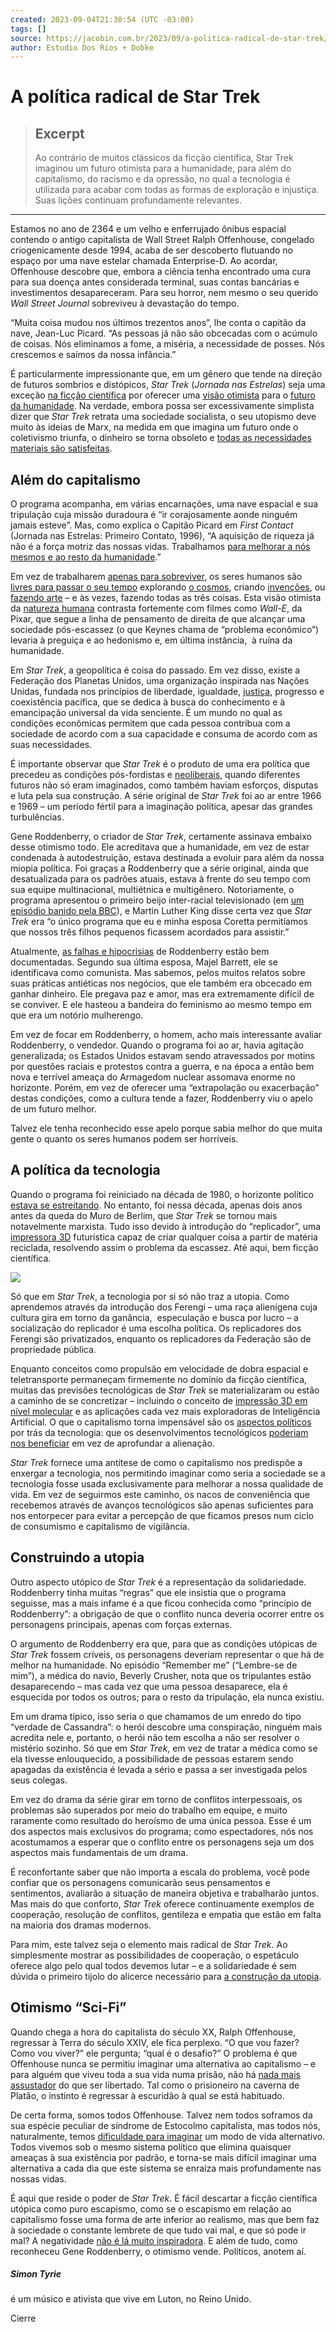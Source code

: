```yaml
---
created: 2023-09-04T21:30:54 (UTC -03:00)
tags: []
source: https://jacobin.com.br/2023/09/a-politica-radical-de-star-trek/
author: Estudio Dos Rios + Dobke
---
```


# A política radical de Star Trek

> ## Excerpt
> Ao contrário de muitos clássicos da ficção científica, Star Trek imaginou um futuro otimista para a humanidade, para além do capitalismo, do racismo e da opressão, no qual a tecnologia é utilizada para acabar com todas as formas de exploração e injustiça. Suas lições continuam profundamente relevantes.

---
Estamos no ano de 2364 e um velho e enferrujado ônibus espacial contendo o antigo capitalista de Wall Street Ralph Offenhouse, congelado criogenicamente desde 1994, acaba de ser descoberto flutuando no espaço por uma nave estelar chamada Enterprise-D. Ao acordar, Offenhouse descobre que, embora a ciência tenha encontrado uma cura para sua doença antes considerada terminal, suas contas bancárias e investimentos desapareceram. Para seu horror, nem mesmo o seu querido _Wall Street Journal_ sobreviveu à devastação do tempo.

“Muita coisa mudou nos últimos trezentos anos”, lhe conta o capitão da nave, Jean-Luc Picard. “As pessoas já não são obcecadas com o acúmulo de coisas. Nós eliminamos a fome, a miséria, a necessidade de posses. Nós crescemos e saímos da nossa infância.”

É particularmente impressionante que, em um gênero que tende na direção de futuros sombrios e distópicos, _Star Trek_ (_Jornada nas Estrelas_) seja uma exceção [na ficção científica](https://jacobin.com.br/2021/01/como-a-ficcao-cientifica-deu-forma-ao-socialismo/) por oferecer uma [visão otimista](https://ominhocario.wordpress.com/2017/03/24/comunismo-como-futuro-automatizado-de-igualdade-e-abundancia/) para o [futuro da humanidade](https://jacobin.com.br/2021/10/quatro-futuros/). Na verdade, embora possa ser excessivamente simplista dizer que _Star Trek_ retrata uma sociedade socialista, o seu utopismo deve muito às ideias de Marx, na medida em que imagina um futuro onde o coletivismo triunfa, o dinheiro se torna obsoleto e [todas as necessidades materiais são satisfeitas](https://jacobin.com.br/2023/09/o-que-e-comunismo-de-luxo-totalmente-automatizado/).

## Além do capitalismo

O programa acompanha, em várias encarnações, uma nave espacial e sua tripulação cuja missão duradoura é “ir corajosamente aonde ninguém jamais esteve”. Mas, como explica o Capitão Picard em _First Contact_ (Jornada nas Estrelas: Primeiro Contato, 1996), “A aquisição de riqueza já não é a força motriz das nossas vidas. Trabalhamos [para melhorar a nós mesmos e ao resto da humanidade](https://jacobin.com.br/2019/06/o-socialismo-e-pelo-humanismo-real/).”

Em vez de trabalharem [apenas para sobreviver](https://jacobin.com.br/2019/03/viver-nao-apenas-sobreviver/), os seres humanos são [livres para passar o seu tempo](https://jacobin.com.br/2021/01/o-socialismo-vai-ser-chato/) explorando [o cosmos](https://jacobin.com.br/2021/07/diga-sim-a-exploracao-do-espaco-e-nao-ao-capitalismo-espacial/), criando [invenções](https://jacobin.com.br/2019/04/inovacao-vermelha/), ou [fazendo arte](https://jacobin.com.br/2021/05/arte-para-os-99/) – e às vezes, fazendo todas as três coisas. Esta visão otimista da [natureza humana](https://ominhocario.wordpress.com/tag/natureza-humana/) contrasta fortemente com filmes como _Wall-E_, da Pixar, que segue a linha de pensamento de direita de que alcançar uma sociedade pós-escassez (o que Keynes chama de “problema econômico”) levaria à preguiça e ao hedonismo e, em última instância,  à ruína da humanidade.

Em _Star Trek_, a geopolítica é coisa do passado. Em vez disso, existe a Federação dos Planetas Unidos, uma organização inspirada nas Nações Unidas, fundada nos princípios de liberdade, igualdade, [justiça](https://jacobin.com.br/2023/05/o-lamentavel-declinio-das-utopias-espaciais/), progresso e coexistência pacífica, que se dedica à busca do conhecimento e à emancipação universal da vida senciente. É um mundo no qual as condições econômicas permitem que cada pessoa contribua com a sociedade de acordo com a sua capacidade e consuma de acordo com as suas necessidades.

É importante observar que _Star Trek_ é o produto de uma era política que precedeu as condições pós-fordistas e [neoliberais](https://jacobin.com.br/2020/08/o-neoliberalismo-e-um-projeto-politico/), quando diferentes futuros não só eram imaginados, como também haviam esforços, disputas e luta pela sua construção. A série original de _Star Trek_ foi ao ar entre 1966 e 1969 – um período fértil para a imaginação política, apesar das grandes turbulências.

Gene Roddenberry, o criador de _Star Trek_, certamente assinava embaixo desse otimismo todo. Ele acreditava que a humanidade, em vez de estar condenada à autodestruição, estava destinada a evoluir para além da nossa miopia política. Foi graças a Roddenberry que a série original, ainda que desatualizada para os padrões atuais, estava à frente do seu tempo com sua equipe multinacional, multiétnica e multigênero. Notoriamente, o programa apresentou o primeiro beijo inter-racial televisionado (em [um episódio banido pela BBC](http://denofgeek.com/tv/star-trek-looking-back-at-the-bbcs-ban-and-censorship/)), e Martin Luther King disse certa vez que _Star Trek_ era “o único programa que eu e minha esposa Coretta permitíamos que nossos três filhos pequenos ficassem acordados para assistir.”

Atualmente, [as falhas e hipocrisias](https://www.nationalreview.com/2016/09/star-trek-gene-roddenberry-was-misogynistic-hack/) de Roddenberry estão bem documentadas. Segundo sua última esposa, Majel Barrett, ele se identificava como comunista. Mas sabemos, pelos muitos relatos sobre suas práticas antiéticas nos negócios, que ele também era obcecado em ganhar dinheiro. Ele pregava paz e amor, mas era extremamente difícil de se conviver. E ele hasteou a bandeira do feminismo ao mesmo tempo em que era um notório mulherengo.

Em vez de focar em Roddenberry, o homem, acho mais interessante avaliar Roddenberry, o vendedor. Quando o programa foi ao ar, havia agitação generalizada; os Estados Unidos estavam sendo atravessados por motins por questões raciais e protestos contra a guerra, e na época a então bem nova e terrível ameaça do Armagedom nuclear assomava enorme no horizonte. Porém, em vez de oferecer uma “extrapolação ou exacerbação” destas condições, como a cultura tende a fazer, Roddenberry viu o apelo de um futuro melhor.

Talvez ele tenha reconhecido esse apelo porque sabia melhor do que muita gente o quanto os seres humanos podem ser horríveis.

## A política da tecnologia

Quando o programa foi reiniciado na década de 1980, o horizonte político [estava se estreitando](https://ominhocario.wordpress.com/2017/09/23/desabamento-continuo-neoliberalismo-como-estagio-da-crise-capitalista-rendicao-social-democrata-revolta-popular-recente-e-as-aberturas-a-esquerda/). No entanto, foi nessa década, apenas dois anos antes da queda do Muro de Berlim, que _Star Trek_ se tornou mais notavelmente marxista. Tudo isso devido à introdução do “replicador”, uma [impressora 3D](https://jacobin.com.br/2020/07/todo-poder-aos-espacos-makers/) futurística capaz de criar qualquer coisa a partir de matéria reciclada, resolvendo assim o problema da escassez. Até aqui, bem ficção científica.

[![](https://jacobin.com.br/wp-content/uploads/2022/05/novo.jpg)](https://autonomialiteraria.com.br/loja/jogos/polarizando-a-disputa-narrativa-na-politica-brasileira/)

Só que em _Star Trek_, a tecnologia por si só não traz a utopia. Como aprendemos através da introdução dos Ferengi – uma raça alienígena cuja cultura gira em torno da ganância,  especulação e busca por lucro – a socialização do replicador é uma escolha política. Os replicadores dos Ferengi são privatizados, enquanto os replicadores da Federação são de propriedade pública.

Enquanto conceitos como propulsão em velocidade de dobra espacial e teletransporte permaneçam firmemente no domínio da ficção científica, muitas das previsões tecnológicas de _Star Trek_ se materializaram ou estão a caminho de se concretizar – incluindo o conceito de [impressão 3D em nível molecular](https://www.forbes.com/sites/ericmack/2018/03/09/carbon-nanotube-membrane-breakthrough-is-real-world-star-trek-replicator-mattershift/) e as aplicações cada vez mais exploradoras de Inteligência Artificial. O que o capitalismo torna impensável são os [aspectos políticos](https://jacobin.com.br/2019/04/tecnologia-e-estrategia-socialista/) por trás da tecnologia: que os desenvolvimentos tecnológicos [poderiam nos beneficiar](https://jacobin.com.br/2020/08/precisamos-domar-a-tecnologia/) em vez de aprofundar a alienação.

_Star Trek_ fornece uma antítese de como o capitalismo nos predispõe a enxergar a tecnologia, nos permitindo imaginar como seria a sociedade se a tecnologia fosse usada exclusivamente para melhorar a nossa qualidade de vida. Em vez de seguirmos este caminho, os nacos de conveniência que recebemos através de avanços tecnológicos são apenas suficientes para nos entorpecer para evitar a percepção de que ficamos presos num ciclo de consumismo e capitalismo de vigilância.

## Construindo a utopia

Outro aspecto utópico de _Star Trek_ é a representação da solidariedade. Roddenberry tinha muitas “regras” que ele insistia que o programa seguisse, mas a mais infame é a que ficou conhecida como “princípio de Roddenberry”: a obrigação de que o conflito nunca deveria ocorrer entre os personagens principais, apenas com forças externas.

O argumento de Roddenberry era que, para que as condições utópicas de _Star Trek_ fossem críveis, os personagens deveriam representar o que há de melhor na humanidade. No episódio “Remember me” (“Lembre-se de mim”), a médica do navio, Beverly Crusher, nota que os tripulantes estão desaparecendo – mas cada vez que uma pessoa desaparece, ela é esquecida por todos os outros; para o resto da tripulação, ela nunca existiu.

Em um drama típico, isso seria o que chamamos de um enredo do tipo “verdade de Cassandra”: o herói descobre uma conspiração, ninguém mais acredita nele e, portanto, o herói não tem escolha a não ser resolver o mistério sozinho. Só que em _Star Trek_, em vez de tratar a médica como se ela tivesse enlouquecido, a possibilidade de pessoas estarem sendo apagadas da existência é levada a sério e passa a ser investigada pelos seus colegas.

Em vez do drama da série girar em torno de conflitos interpessoais, os problemas são superados por meio do trabalho em equipe, e muito raramente como resultado do heroísmo de uma única pessoa. Esse é um dos aspectos mais exclusivos do programa; como espectadores, nós nos acostumamos a esperar que o conflito entre os personagens seja um dos aspectos mais fundamentais de um drama.

É reconfortante saber que não importa a escala do problema, você pode confiar que os personagens comunicarão seus pensamentos e sentimentos, avaliarão a situação de maneira objetiva e trabalharão juntos. Mas mais do que conforto, _Star Trek_ oferece continuamente exemplos de cooperação, resolução de conflitos, gentileza e empatia que estão em falta na maioria dos dramas modernos.

Para mim, este talvez seja o elemento mais radical de _Star Trek_. Ao simplesmente mostrar as possibilidades de cooperação, o espetáculo oferece algo pelo qual todos devemos lutar – e a solidariedade é sem dúvida o primeiro tijolo do alicerce necessário para [a construção da utopia](https://jacobin.com.br/2023/03/ecossocialismo-e-planejamento-democratico/).

## Otimismo “Sci-Fi”

Quando chega a hora do capitalista do século XX, Ralph Offenhouse, regressar à Terra do século XXIV, ele fica perplexo. “O que vou fazer? Como vou viver?” ele pergunta; “qual é o desafio?” O problema é que Offenhouse nunca se permitiu imaginar uma alternativa ao capitalismo – e para alguém que viveu toda a sua vida numa prisão, não há [nada mais assustador](https://jacobin.com.br/2021/05/erich-fromm-e-a-psicologia-de-massas-do-fascismo/) do que ser libertado. Tal como o prisioneiro na caverna de Platão, o instinto é regressar à escuridão à qual se está habituado.

De certa forma, somos todos Offenhouse. Talvez nem todos soframos da sua espécie peculiar de síndrome de Estocolmo capitalista, mas todos nós, naturalmente, temos [dificuldade para imaginar](https://jacobin.com.br/2023/01/mark-fisher-nos-ajudou-a-pensar-para-alem-do-realismo-capitalista/) um modo de vida alternativo. Todos vivemos sob o mesmo sistema político que elimina quaisquer ameaças à sua existência por padrão, e torna-se mais difícil imaginar uma alternativa a cada dia que este sistema se enraíza mais profundamente nas nossas vidas.

É aqui que reside o poder de _Star Trek_. É fácil descartar a ficção científica utópica como puro escapismo, como se o escapismo em relação ao capitalismo fosse uma forma de arte inferior ao realismo, mas que bem faz à sociedade o constante lembrete de que tudo vai mal, e que só pode ir mal? A negatividade [não é lá muito inspiradora](https://jacobin.com.br/2020/09/o-conforto-da-distopia/). E além de tudo, como reconheceu Gene Roddenberry, o otimismo vende. Políticos, anotem aí.

##### Simon Tyrie

é um músico e ativista que vive em Luton, no Reino Unido.

Cierre
